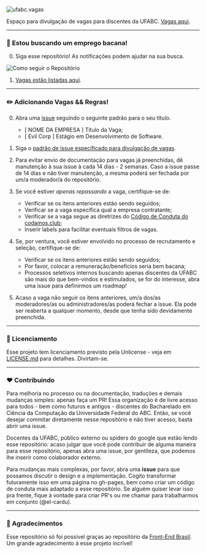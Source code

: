 ![ufabc.vagas](https://i.imgur.com/nDJekuZ.png)

Espaço para divulgação de vagas para discentes da UFABC. [Vagas aqui](https://github.com/ufabc-students-bcc/awesome-vagas-ufabc/issues).

---

### :eyes: Estou buscando um emprego bacana!

0. Siga esse repositório! As notificações podem ajudar na sua busca.

![Como seguir o Repositório](https://help.github.com/assets/images/help/notifications/watcher_picker.gif)

1. [Vagas estão listadas aqui](https://github.com/ufabc-students-bcc/awesome-vagas-ufabc/issues).

---

### :pencil2: Adicionando Vagas && Regras!

0. Abra uma [issue](https://github.com/ufabc-students-bcc/awesome-vagas-ufabc/issues) seguindo o seguinte padrão para o seu título.
	- [ NOME DA EMPRESA ] Título da Vaga;
	- [ Evil Corp ] Estágio em Desenvolvimento de Software.

1. Siga o [padrão de issue específicado para divulgação de vagas](https://github.com/ufabc-students-bcc/awesome-vagas-ufabc/blob/master/.github/issue_template.md).

2. Para evitar envio de documentação para vagas já preenchidas, dê manutenção à sua issue à cada 14 dias - 2 semanas. Caso a issue passe de 14 dias e não tiver manutenção, a mesma poderá ser fechada por um/a moderador/a do repositório. 

2. Se você estiver *apenas repassando* a vaga, certifique-se de:
	- Verificar se os itens anteriores estão sendo seguidos;
	- Verificar se a vaga especifica qual a empresa contratante;
	- Verificar se a vaga segue as diretrizes do [Código de Conduta do codamos.club](https://www.codamos.club/codigo-de-conduta);
	- Inserir labels para facilitar eventuais filtros de vagas.

3. Se, por ventura, você estiver envolvido no processo de recrutamento e seleção, certifique-se de:
	- Verificar se os itens anteriores estão sendo seguidos;
	- Por favor, colocar a remuneração/benefícios seria bem bacana;
	- Processos seletivos internos buscando apenas discentes da UFABC são mais do que bem-vindos e estimulados, se for do interesse, abra uma issue para definirmos um roadmap!

4. Acaso a vaga não seguir os itens anteriores, um/a dos/as moderadores/as ou administradores/as poderá fechar a issue. Ela pode ser reaberta a qualquer momento, desde que tenha sido devidamente preenchida.

---

### :page_facing_up: Licenciamento

Esse projeto tem licenciamento previsto pela Unlicense - veja em [LICENSE.md](https://github.com/ufabc-students-bcc/awesome-vagas-ufabc/blob/master/LICENSE) para detalhes. Divirtam-se. 

---

### :hearts: Contribuindo

Para melhoria no processo ou na documentação, traduções e demais mudanças simples: apenas faça um PR! Essa organização é de livre acesso para todos - bem como futuros e antigos - discentes do Bacharelado em Ciência da Computação da Universidade Federal do ABC. Então, se você desejar commitar diretamente nesse repositório e não tiver acesso, basta abrir uma issue. 

Docentes da UFABC, público externo ou spiders do google que estão lendo esse repositório: acaso julgar que você pode contribuir de alguma maneira para esse repositório, apenas abra uma issue, por gentileza, que podemos lhe inserir como colaborador externo. 

Para mudanças mais complexas, por favor, abra uma **issue** para que possamos discutir o design e a implementação. Cogito transformar futuramente isso em uma página no gh-pages, bem como criar um código de conduta mais adaptado a esse repositório. Se alguém quiser levar isso pra frente, fique à vontade para criar PR's ou me chamar para trabalharmos em conjunto (@el-cardu).

---

### :tada: Agradecimentos

Esse repositório só foi possível graças ao repositório da [Front-End Brasil](https://github.com/frontendbr/vagas). Um grande agradecimento à esse projeto incrível!